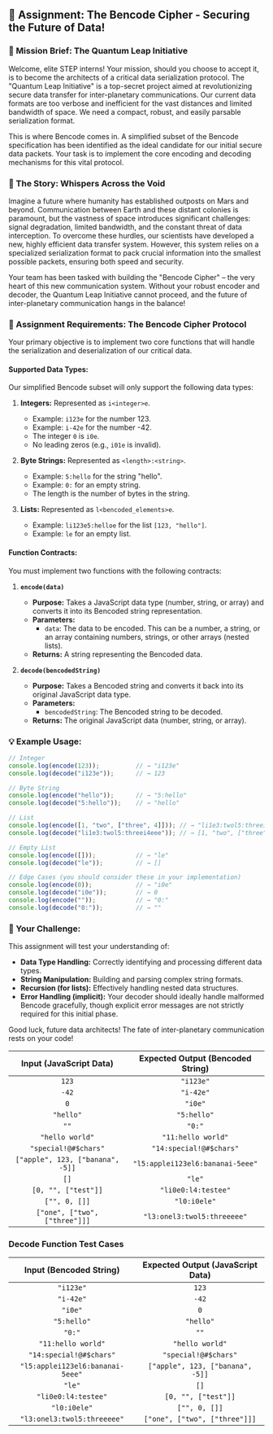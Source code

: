 ## 🚀 Assignment: The Bencode Cipher - Securing the Future of Data!

### 🎯 Mission Brief: The Quantum Leap Initiative

Welcome, elite STEP interns! Your mission, should you choose to accept it, is to become the architects of a critical data serialization protocol. The "Quantum Leap Initiative" is a top-secret project aimed at revolutionizing secure data transfer for inter-planetary communications. Our current data formats are too verbose and inefficient for the vast distances and limited bandwidth of space. We need a compact, robust, and easily parsable serialization format.

This is where Bencode comes in. A simplified subset of the Bencode specification has been identified as the ideal candidate for our initial secure data packets. Your task is to implement the core encoding and decoding mechanisms for this vital protocol.

### 🌌 The Story: Whispers Across the Void

Imagine a future where humanity has established outposts on Mars and beyond. Communication between Earth and these distant colonies is paramount, but the vastness of space introduces significant challenges: signal degradation, limited bandwidth, and the constant threat of data interception. To overcome these hurdles, our scientists have developed a new, highly efficient data transfer system. However, this system relies on a specialized serialization format to pack crucial information into the smallest possible packets, ensuring both speed and security.

Your team has been tasked with building the "Bencode Cipher" – the very heart of this new communication system. Without your robust encoder and decoder, the Quantum Leap Initiative cannot proceed, and the future of inter-planetary communication hangs in the balance!

### 📝 Assignment Requirements: The Bencode Cipher Protocol

Your primary objective is to implement two core functions that will handle the serialization and deserialization of our critical data.

#### Supported Data Types:

Our simplified Bencode subset will only support the following data types:

1.  **Integers:** Represented as `i<integer>e`.
    *   Example: `i123e` for the number 123.
    *   Example: `i-42e` for the number -42.
    *   The integer `0` is `i0e`.
    *   No leading zeros (e.g., `i01e` is invalid).

2.  **Byte Strings:** Represented as `<length>:<string>`.
    *   Example: `5:hello` for the string "hello".
    *   Example: `0:` for an empty string.
    *   The length is the number of bytes in the string.

3.  **Lists:** Represented as `l<bencoded_elements>e`.
    *   Example: `li123e5:helloe` for the list `[123, "hello"]`.
    *   Example: `le` for an empty list.

#### Function Contracts:

You must implement two functions with the following contracts:

1.  **`encode(data)`**
    *   **Purpose:** Takes a JavaScript data type (number, string, or array) and converts it into its Bencoded string representation.
    *   **Parameters:**
        *   `data`: The data to be encoded. This can be a number, a string, or an array containing numbers, strings, or other arrays (nested lists).
    *   **Returns:** A string representing the Bencoded data.

2.  **`decode(bencodedString)`**
    *   **Purpose:** Takes a Bencoded string and converts it back into its original JavaScript data type.
    *   **Parameters:**
        *   `bencodedString`: The Bencoded string to be decoded.
    *   **Returns:** The original JavaScript data (number, string, or array).

### 💡 Example Usage:

```javascript
// Integer
console.log(encode(123));          // → "i123e"
console.log(decode("i123e"));      // → 123

// Byte String
console.log(encode("hello"));      // → "5:hello"
console.log(decode("5:hello"));    // → "hello"

// List
console.log(encode([1, "two", ["three", 4]])); // → "li1e3:twol5:threei4eee"
console.log(decode("li1e3:twol5:threei4eee")); // → [1, "two", ["three", 4]]

// Empty List
console.log(encode([]));           // → "le"
console.log(decode("le"));         // → []

// Edge Cases (you should consider these in your implementation)
console.log(encode(0));            // → "i0e"
console.log(decode("i0e"));        // → 0
console.log(encode(""));           // → "0:"
console.log(decode("0:"));         // → ""

```

### 🚀 Your Challenge:

This assignment will test your understanding of:

  * **Data Type Handling:** Correctly identifying and processing different data types.
  * **String Manipulation:** Building and parsing complex string formats.
  * **Recursion (for lists):** Effectively handling nested data structures.
  * **Error Handling (implicit):** Your decoder should ideally handle malformed Bencode gracefully, though explicit error messages are not strictly required for this initial phase.

Good luck, future data architects\! The fate of inter-planetary communication rests on your code\!


| Input (JavaScript Data)          | Expected Output (Bencoded String) |
| :------------------------------: | :-------------------------------: |
| `123`                            | `"i123e"`                         |
| `-42`                            | `"i-42e"`                         |
| `0`                              | `"i0e"`                           |
| `"hello"`                        | `"5:hello"`                       |
| `""`                             | `"0:"`                            |
| `"hello world"`                  | `"11:hello world"`                |
| `"special!@#$chars"`             | `"14:special!@#$chars"`           |
| `["apple", 123, ["banana", -5]]` | `"l5:applei123el6:bananai-5eee"`  |
| `[]`                             | `"le"`                            |
| `[0, "", ["test"]]`              | `"li0e0:l4:testee"`               |
| `["", 0, []]`                    | `"l0:i0ele"`                      |
| `["one", ["two", ["three"]]]`    | `"l3:onel3:twol5:threeeee"`       |

### Decode Function Test Cases

| Input (Bencoded String)          | Expected Output (JavaScript Data) |
| :------------------------------: | :-------------------------------: |
| `"i123e"`                        | `123`                             |
| `"i-42e"`                        | `-42`                             |
| `"i0e"`                          | `0`                               |
| `"5:hello"`                      | `"hello"`                         |
| `"0:"`                           | `""`                              |
| `"11:hello world"`               | `"hello world"`                   |
| `"14:special!@#$chars"`          | `"special!@#$chars"`              |
| `"l5:applei123el6:bananai-5eee"` | `["apple", 123, ["banana", -5]]`  |
| `"le"`                           | `[]`                              |
| `"li0e0:l4:testee"`              | `[0, "", ["test"]]`               |
| `"l0:i0ele"`                     | `["", 0, []]`                     |
| `"l3:onel3:twol5:threeeee"`      | `["one", ["two", ["three"]]]`     |

